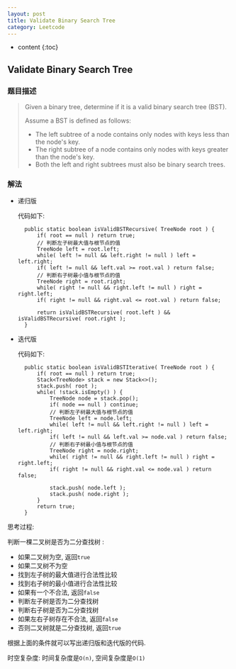 ```yaml
---
layout: post
title: Validate Binary Search Tree
category: Leetcode
---
```


* content
{:toc}

## Validate Binary Search Tree

### 题目描述

> Given a binary tree, determine if it is a valid binary search tree (BST).
>
> Assume a BST is defined as follows:
>
> * The left subtree of a node contains only nodes with keys less than the node's key.
> * The right subtree of a node contains only nodes with keys greater than the node's key.
> * Both the left and right subtrees must also be binary search trees.

### 解法

* 递归版

    代码如下:

        public static boolean isValidBSTRecursive( TreeNode root ) {
            if( root == null ) return true;
            // 判断左子树最大值与根节点的值
            TreeNode left = root.left;
            while( left != null && left.right != null ) left = left.right;
            if( left != null && left.val >= root.val ) return false;
            // 判断右子树最小值与根节点的值
            TreeNode right = root.right;
            while( right != null && right.left != null ) right = right.left;
            if( right != null && right.val <= root.val ) return false;

            return isValidBSTRecursive( root.left ) && isValidBSTRecursive( root.right );
        }

* 迭代版

    代码如下:

        public static boolean isValidBSTIterative( TreeNode root ) {
            if( root == null ) return true;
            Stack<TreeNode> stack = new Stack<>();
            stack.push( root );
            while( !stack.isEmpty() ) {
                TreeNode node = stack.pop();
                if( node == null ) continue;
                // 判断左子树最大值与根节点的值
                TreeNode left = node.left;
                while( left != null && left.right != null ) left = left.right;
                if( left != null && left.val >= node.val ) return false;
                // 判断右子树最小值与根节点的值
                TreeNode right = node.right;
                while( right != null && right.left != null ) right = right.left;
                if( right != null && right.val <= node.val ) return false;

                stack.push( node.left );
                stack.push( node.right );
            }
            return true;
        }

思考过程: 

判断一棵二叉树是否为二分查找树 :

* 如果二叉树为空, 返回`true`
* 如果二叉树不为空
* 找到左子树的最大值进行合法性比较
* 找到右子树的最小值进行合法性比较
* 如果有一个不合法, 返回`false`
* 判断左子树是否为二分查找树
* 判断右子树是否为二分查找树
* 如果左右子树存在不合法, 返回`false`
* 否则二叉树就是二分查找树, 返回`true`

根据上面的条件就可以写出递归版和迭代版的代码.

时空复杂度: 时间复杂度是`O(n)`, 空间复杂度是`O(1)`